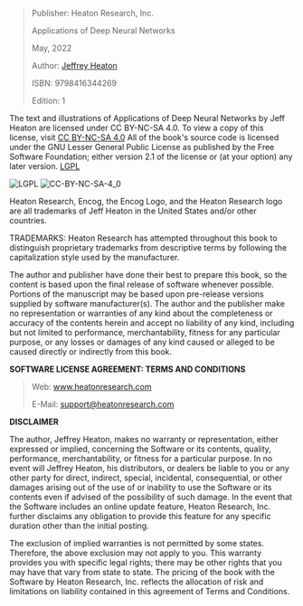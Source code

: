 > Publisher: Heaton Research, Inc.
>
> Applications of Deep Neural Networks
>
> May, 2022
>
> Author: [Jeffrey Heaton](https://orcid.org/0000-0003-1496-4049)
>
> ISBN: 9798416344269
>
> Edition: 1

The text and illustrations of Applications of Deep Neural Networks by Jeff Heaton are licensed under CC BY-NC-SA 4.0. To view a copy of this license, visit [CC BY-NC-SA 4.0](https://creativecommons.org/licenses/by-nc-sa/4.0)
All of the book's source code is licensed under the GNU Lesser General Public License as published by the Free Software Foundation; either version 2.1 of the license or (at your option) any later version. [LGPL](https://www.gnu.org/licenses/lgpl-3.0.en.html)

![LGPL](https://github.com/jeffheaton/t81_558_deep_learning/blob/master/images/lgplv3-88x31.png?raw=true)
![CC-BY-NC-SA-4_0](https://github.com/jeffheaton/t81_558_deep_learning/blob/master/images/CC-BY-NC-SA-4_0.png?raw=true)

Heaton Research, Encog, the Encog Logo, and the Heaton Research logo are all trademarks of Jeff Heaton in the United States and/or other countries.

TRADEMARKS: Heaton Research has attempted throughout this book to distinguish proprietary trademarks from descriptive terms by following the capitalization style used by the manufacturer.

The author and publisher have done their best to prepare this book, so the content is based upon the final release of software whenever possible. Portions of the manuscript may be based upon pre-release versions supplied by software manufacturer(s). The author and the publisher make no representation or warranties of any kind about the completeness or accuracy of the contents herein and accept no liability of any kind, including but not limited to performance, merchantability, fitness for any particular purpose, or any losses or damages of any kind caused or alleged to be caused directly or indirectly from this book.

**SOFTWARE LICENSE AGREEMENT: TERMS AND CONDITIONS**

> Web: www.heatonresearch.com
>
> E-Mail: support@heatonresearch.com

**DISCLAIMER**

The author, Jeffrey Heaton, makes no warranty or representation, either expressed or implied, concerning the Software or its contents, quality, performance, merchantability, or fitness for a particular purpose. In no event will Jeffrey Heaton, his distributors, or dealers be liable to you or any other party for direct, indirect, special, incidental, consequential, or other damages arising out of the use of or inability to use the Software or its contents even if advised of the possibility of such damage. In the event that the Software includes an online update feature, Heaton Research, Inc. further disclaims any obligation to provide this feature for any specific duration other than the initial posting.

The exclusion of implied warranties is not permitted by some states. Therefore, the above exclusion may not apply to you. This warranty provides you with specific legal rights; there may be other rights that you may have that vary from state to state. The pricing of the book with the Software by Heaton Research, Inc. reflects the allocation of risk and limitations on liability contained in this agreement of Terms and Conditions.
